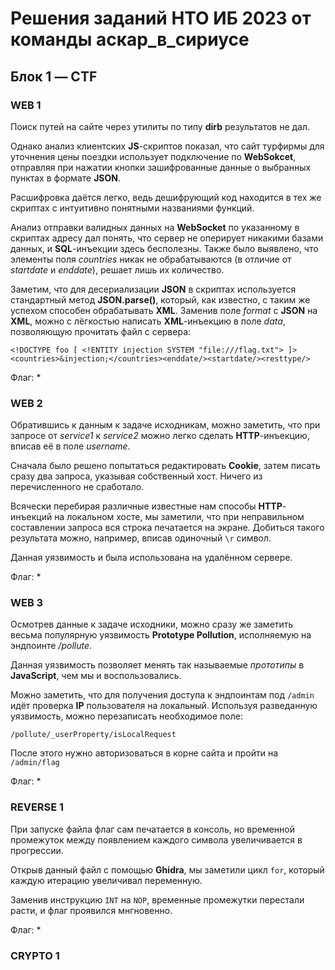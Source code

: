 # Решения заданий НТО ИБ 2023 от команды аскар_в_сириусе
## Блок 1 — CTF
### WEB 1
Поиск путей на сайте через утилиты по типу **dirb** результатов не дал.

Однако анализ клиентских **JS**-скриптов показал, что сайт турфирмы для уточнения цены поездки использует подключение по **WebSokcet**, отправляя при нажатии кнопки зашифрованные данные о выбранных пунктах в формате **JSON**.

Расшифровка даётся легко, ведь дешифрующий код находится в тех же скриптах с интуитивно понятными названиями функций.

Анализ отправки валидных данных на **WebSocket** по указанному в скриптах адресу дал понять, что сервер не оперирует никакими базами данных, и **SQL**-инъекции здесь бесполезны. Также было выявлено, что элементы поля *countries* никак не обрабатываются (в отличие от *startdate* и *enddate*), решает лишь их количество.

Заметим, что для десериализации **JSON** в скриптах используется стандартный метод **JSON.parse()**, который, как известно, с таким же успехом способен обрабатывать **XML**. Заменив поле *format* с **JSON** на **XML**, можно с лёгкостью написать **XML**-инъекцию в поле *data*, позволяющую прочитать файл с сервера:

```
<!DOCTYPE foo [ <!ENTITY injection SYSTEM "file:///flag.txt"> ]><countries>&injection;</countries><enddate/><startdate/><resttype/>
```
Флаг: *

### WEB 2
Обратившись к данным к задаче исходникам, можно заметить, что при запросе от *service1* к *service2* можно легко сделать **HTTP**-инъекцию, вписав её в поле *username*.

Сначала было решено попытаться редактировать **Cookie**, затем писать сразу два запроса, указывая собственный хост. Ничего из перечисленного не сработало.

Всячески перебирая различные известные нам способы **HTTP**-инъекций на локальном хосте, мы заметили, что при неправильном составлении запроса вся строка печатается на экране. Добиться такого результата можно, например, вписав одиночный `\r` символ.

Данная уязвимость и была использована на удалённом сервере.

Флаг: *

### WEB 3
Осмотрев данные к задаче исходники, можно сразу же заметить весьма популярную уязвимость **Prototype Pollution**, исполняемую на эндпоинте */pollute*.

Данная уязвимость позволяет менять так называемые *прототипы* в **JavaScript**, чем мы и воспользовались.

Можно заметить, что для получения доступа к эндпоинтам под `/admin` идёт проверка **IP** пользователя на локальный. Используя разведанную уязвимость, можно перезаписать необходимое поле:

```
/pollute/_userProperty/isLocalRequest
```

После этого нужно авторизоваться в корне сайта и пройти на `/admin/flag`

Флаг: *

### REVERSE 1
При запуске файла флаг сам печатается в консоль, но временной промежуток между появлением каждого символа увеличивается в прогрессии.

Открыв данный файл с помощью **Ghidra**, мы заметили цикл `for`, который каждую итерацию увеличивал переменную.

Заменив инструкцию `INT` на `NOP`, временные промежутки перестали расти, и флаг проявился мнгновенно.

Флаг: *

### CRYPTO 1
